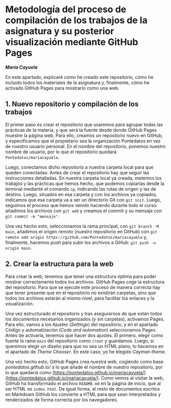 # Metodología del proceso de compilación de los trabajos de la asignatura y su posterior visualización mediante GitHub Pages

***María Cayuela***

En este apartado, explicaré cómo he creado este repositorio, cómo he incluido todos los materiales de la asignatura y, finalmente, cómo he activado GitHub Pages para mostrarlo como una web.

## 1. Nuevo repositorio y compilación de los trabajos

El primer paso es crear el repositorio que usaremos para agrupar todas las prácticas de la materia, y que será la fuente desde donde GitHub Pages muestre la página web. Para ello, creamos un repositorio nuevo en GitHub, y especificamos que el propietario sea la organización Pontedatos en vez de nuestro usuario personal. En el nombre del repositorio, ponemos nuestro nombre de usuario, por lo que el repositorio quedará `Pontedatos/mariacayuela`.

Luego, conectamos dicho repositorio a nuestra carpeta local para que queden conectadas. Antes de crear el repositorio hay que seguir las instrucciones detalladas. En nuestra carpeta local ya creada, metemos los trabajos y las prácticas que hemos hecho, que podemos copiarlas desde la terminal mediante el comando `cp`, indicando las rutas de origen y las de destino. Luego, situados en esa carpeta y con los archivos ya copiados, indicamos que esa carpeta va a ser un directorio Git con `git init`. Luego, seguimos el proceso que hemos venido haciendo durante todo el curso: añadimos los archivos con `git add` y creamos el commit y su mensaje con `git commit -m "mensaje"`. 

Una vez hecho esto, seleccionamos la rama principal, con `git branch -M main`, añadimos el origen remoto (nuestro repositorio en GitHub) con `git remote add origin https://github.com/Pontedatos/mariacayuela` y, finalmente, hacemos *push* para subir los archivos a GiHub: `git push -u origin main`.

## 2. Crear la estructura para la web

Para crear la web, tenemos que tener una estructura óptima para poder mostrar correctamente todos los archivos. GitHub Pages coge la estructura del repositorio. Para que se ejecute este proceso de manera correcta hay que tener presente que en el repositorio no existirán carpetas, sino que todos los archivos estarán al mismo nivel, para facilitar los enlaces y la visualización. 

Una vez estructurado el repositorio y tras asegurarnos de que están todos los documentos necesarios organizados (y sin carpetas), activamos Pages. Para ello, vamos a los Ajustes (*Settings*) del repositorio, y en el apartado Código y automatización (*Code and automation*) seleccionamos Pages. Antes de activarla, tenemos que hacer dos ajustes. El primero, elegir como fuente la rama `main` del repositorio como `/root` y guardamos. Luego, si queremos elegir un diseño para que no sea un HTML plano, lo hacemos en el apartado de *Theme Chooser*. En este caso, yo he elegido *Cayman theme*. 

Una vez hecho esto, GitHub Pages crea nuestra web, cogiendo como base *pontedatos.github.io/* a lo que añade el nombre de nuestro repositorio, por lo que quedaría como [https://pontedatos.github.io/mariacayuela/](https://pontedatos.github.io/mariacayuela/). Como vemos al visitar la web, GitHub ha transformado el archivo `README.md` en la página de inicio, que al ser HTML es `index.html`. De igual forma, el resto de documentos escritos en Markdown GitHub los convierte a HTML para que sean interpretados y renderizados de forma correcta por los navegadores. 
